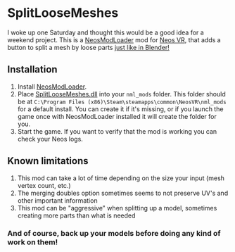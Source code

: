 #  SplitLooseMeshes

I woke up one Saturday and thought this would be a good idea for a weekend project. This is a [NeosModLoader](https://github.com/zkxs/NeosModLoader) mod for [Neos VR](https://neos.com/), that adds a button to split a mesh by loose parts [just like in Blender!](https://docs.blender.org/manual/en/latest/modeling/meshes/editing/mesh/separate.html)

## Installation
1. Install [NeosModLoader](https://github.com/zkxs/NeosModLoader).
1. Place [SplitLooseMeshes.dll](https://github.com/dfgHiatus/SplitLooseMeshes/latest/download/SplitLooseMeshes.dll) into your `nml_mods` folder. This folder should be at `C:\Program Files (x86)\Steam\steamapps\common\NeosVR\nml_mods` for a default install. You can create it if it's missing, or if you launch the game once with NeosModLoader installed it will create the folder for you.
1. Start the game. If you want to verify that the mod is working you can check your Neos logs.

## Known limitations
1) This mod can take a lot of time depending on the size your input (mesh vertex count, etc.)
1) The merging doubles option sometimes seems to not preserve UV's and other important information
1) This mod can be "aggressive" when splitting up a model, sometimes creating more parts than what is needed

### And of course, back up your models before doing any kind of work on them!
